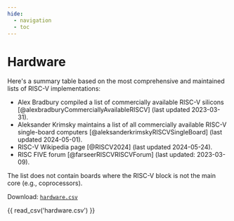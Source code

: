 ```yaml
---
hide:
  - navigation
  - toc
---
```

# Hardware

Here's a summary table based on the most comprehensive and maintained lists of RISC-V implementations:

- Alex Bradbury compiled a list of commercially available RISC-V silicons [@alexbradburyCommerciallyAvailableRISCV] (last updated 2023-03-31).
- Aleksander Krimsky maintains a list of all commercially available RISC-V single-board computers [@aleksanderkrimskyRISCVSingleBoard] (last updated 2024-05-01).
- RISC-V Wikipedia page [@RISCV2024] (last updated 2024-05-24).
- RISC FIVE forum [@farseerRISCVRISCVForum] (last updated: 2023-03-09).

The list does not contain boards where the RISC-V block is not the main core (e.g., coprocessors).

Download: [`hardware.csv`](hardware.csv)

{{ read_csv('hardware.csv') }}
